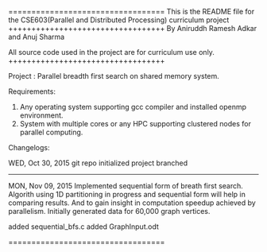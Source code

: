 ==================================
This is the README file for the CSE603(Parallel and Distributed Processing) curriculum project
++++++++++++++++++++++++++++++++++
By Aniruddh Ramesh Adkar and Anuj Sharma

All source code used in the project are for curriculum use only.
++++++++++++++++++++++++++++++++++

Project : Parallel breadth first search on shared memory system.

Requirements:

1) Any operating system supporting gcc compiler and installed openmp environment.
2) System with multiple cores or any HPC supporting clustered nodes for parallel computing.

Changelogs:

WED, Oct 30, 2015
git repo initialized
project branched

*****************

MON, Nov 09, 2015
Implemented sequential form of breath first search.
Algorith using 1D partitioning in progress and sequential form will help in comparing results.
And to gain insight in computation speedup achieved by parallelism. Initially generated data
for 60,000 graph vertices.

added sequential_bfs.c
added GraphInput.odt

==================================
